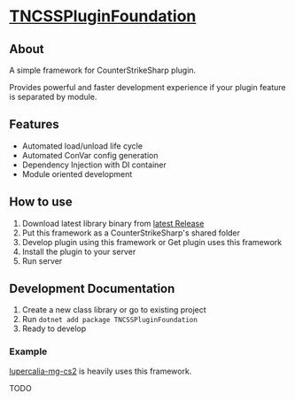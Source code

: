 ﻿# [TNCSSPluginFoundation](https://github.com/fltuna/TNCSSPluginFoundation)

## About

A simple framework for CounterStrikeSharp plugin. 

Provides powerful and faster development experience if your plugin feature is separated by module.


## Features

- Automated load/unload life cycle
- Automated ConVar config generation
- Dependency Injection with DI container
- Module oriented development

## How to use

1. Download latest library binary from [latest Release](https://github.com/fltuna/TNCSSPluginFoundation/releases/latest)
2. Put this framework as a CounterStrikeSharp's shared folder
3. Develop plugin using this framework or Get plugin uses this framework
4. Install the plugin to your server
5. Run server

## Development Documentation

1. Create a new class library or go to existing project
2. Run `dotnet add package TNCSSPluginFoundation`
3. Ready to develop

### Example

[lupercalia-mg-cs2](https://github.com/fltuna/lupercalia-mg-cs2) is heavily uses this framework.

TODO